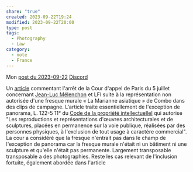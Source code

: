 ```yaml
---
share: "true"
created: 2023-09-22T19:24
modified: 2023-09-22T20:00
type: post
tags:
  - Photography
  - Law
category:
  - note
  - France
---
```


Mon  [post du 2023-09-22](https://discord.com/channels/689563960470536249/719910881013661726/1154829952093519933) [Discord](Discord.md)


Un [article](https://www.village-justice.com/articles/exception-panorama-permet-pas-reproduction-une-oeuvre-street-art,47217.html?utm_source=pocket_saves) commentant l'arrêt de la Cour d'appel de Paris du 5 juillet concernant [Jean-Luc Mélenchon](Jean-Luc%20M%C3%A9lenchon.md) et LFI suite à la représentation non autorisée d'une fresque murale « La Marianne asiatique » de Combo dans des clips de campagne. L'article traite essentiellement de l'exception de panorama, L. 122-5 11° du [Code de la propriété intellectuelleI](Code%20de%20la%20propri%C3%A9t%C3%A9%20intellectuelleI.md) qui autorise "Les reproductions et représentations d'œuvres architecturales et de sculptures, placées en permanence sur la voie publique, réalisées par des personnes physiques, à l'exclusion de tout usage à caractère commercial". La cour a considéré que la fresque n'entrait pas dans le champ de l'exception de panorama car la fresque murale n'était ni un bâtiment ni une sculpture et qu'elle n'était pas permanente. Largement transposable transposable a des photographies. Reste les cas relevant de l'inclusion fortuite, également abordée dans l'article